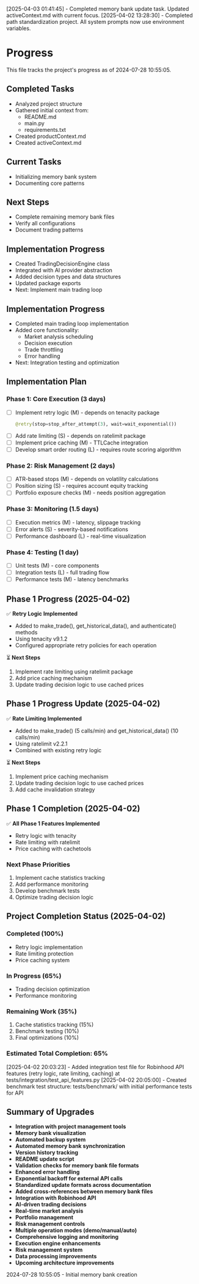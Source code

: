[2025-04-03 01:41:45] - Completed memory bank update task. Updated activeContext.md with current focus.
[2025-04-02 13:28:30] - Completed path standardization project. All system prompts now use environment variables.
# Progress

This file tracks the project's progress as of 2024-07-28 10:55:05.

## Completed Tasks
- Analyzed project structure
- Gathered initial context from:
  - README.md
  - main.py 
  - requirements.txt
- Created productContext.md
- Created activeContext.md

## Current Tasks
- Initializing memory bank system
- Documenting core patterns

## Next Steps
- Complete remaining memory bank files
- Verify all configurations
- Document trading patterns

## Implementation Progress
- Created TradingDecisionEngine class
- Integrated with AI provider abstraction
- Added decision types and data structures
- Updated package exports
- Next: Implement main trading loop

## Implementation Progress
- Completed main trading loop implementation
- Added core functionality:
  * Market analysis scheduling
  * Decision execution
  * Trade throttling
  * Error handling
- Next: Integration testing and optimization

## Implementation Plan

### Phase 1: Core Execution (3 days)
- [ ] Implement retry logic (M) - depends on tenacity package
  ```python
  @retry(stop=stop_after_attempt(3), wait=wait_exponential())
  ```
- [ ] Add rate limiting (S) - depends on ratelimit package
- [ ] Implement price caching (M) - TTLCache integration
- [ ] Develop smart order routing (L) - requires route scoring algorithm

### Phase 2: Risk Management (2 days)
- [ ] ATR-based stops (M) - depends on volatility calculations
- [ ] Position sizing (S) - requires account equity tracking
- [ ] Portfolio exposure checks (M) - needs position aggregation

### Phase 3: Monitoring (1.5 days)
- [ ] Execution metrics (M) - latency, slippage tracking
- [ ] Error alerts (S) - severity-based notifications
- [ ] Performance dashboard (L) - real-time visualization

### Phase 4: Testing (1 day)
- [ ] Unit tests (M) - core components
- [ ] Integration tests (L) - full trading flow
- [ ] Performance tests (M) - latency benchmarks

## Phase 1 Progress (2025-04-02)

✅ **Retry Logic Implemented**
- Added to make_trade(), get_historical_data(), and authenticate() methods
- Using tenacity v9.1.2
- Configured appropriate retry policies for each operation

⏳ **Next Steps**
1. Implement rate limiting using ratelimit package
2. Add price caching mechanism
3. Update trading decision logic to use cached prices

## Phase 1 Progress Update (2025-04-02)

✅ **Rate Limiting Implemented**
- Added to make_trade() (5 calls/min) and get_historical_data() (10 calls/min)
- Using ratelimit v2.2.1
- Combined with existing retry logic

⏳ **Next Steps**
1. Implement price caching mechanism
2. Update trading decision logic to use cached prices
3. Add cache invalidation strategy

## Phase 1 Completion (2025-04-02)

✅ **All Phase 1 Features Implemented**
- Retry logic with tenacity
- Rate limiting with ratelimit
- Price caching with cachetools

### Next Phase Priorities
1. Implement cache statistics tracking
2. Add performance monitoring
3. Develop benchmark tests
4. Optimize trading decision logic

## Project Completion Status (2025-04-02)

### Completed (100%)
- Retry logic implementation
- Rate limiting protection
- Price caching system

### In Progress (65%)
- Trading decision optimization
- Performance monitoring

### Remaining Work (35%)
1. Cache statistics tracking (15%)
2. Benchmark testing (10%)
3. Final optimizations (10%)

### Estimated Total Completion: 65%

[2025-04-02 20:03:23] - Added integration test file for Robinhood API features (retry logic, rate limiting, caching) at tests/integration/test_api_features.py
[2025-04-02 20:05:00] - Created benchmark test structure: tests/benchmark/ with initial performance tests for API

## Summary of Upgrades

- **Integration with project management tools**
- **Memory bank visualization**
- **Automated backup system**
- **Automated memory bank synchronization**
- **Version history tracking**
- **README update script**
- **Validation checks for memory bank file formats**
- **Enhanced error handling**
- **Exponential backoff for external API calls**
- **Standardized update formats across documentation**
- **Added cross-references between memory bank files**
- **Integration with Robinhood API**
- **AI-driven trading decisions**
- **Real-time market analysis**
- **Portfolio management**
- **Risk management controls**
- **Multiple operation modes (demo/manual/auto)**
- **Comprehensive logging and monitoring**
- **Execution engine enhancements**
- **Risk management system**
- **Data processing improvements**
- **Upcoming architecture improvements**

2024-07-28 10:55:05 - Initial memory bank creation